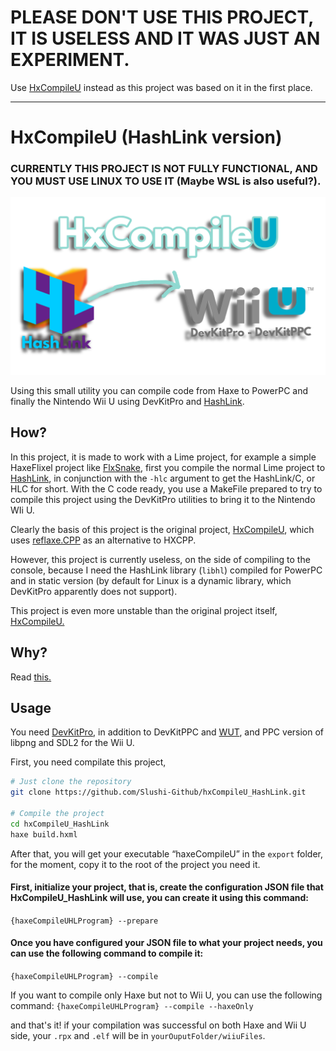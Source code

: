# PLEASE DON'T USE THIS PROJECT, IT IS USELESS AND IT WAS JUST AN EXPERIMENT. 
Use [HxCompileU](https://github.com/Slushi-Github/hxCompileU) instead as this project was based on it in the first place.

---------------------------------------------------------------------

# HxCompileU (HashLink version)

### CURRENTLY THIS PROJECT IS NOT FULLY FUNCTIONAL, AND YOU MUST USE LINUX TO USE IT (Maybe WSL is also useful?).

![mainImage](https://github.com/Slushi-Github/hxCompileU_HashLink/blob/main/docs/readme/MainImage.png)

Using this small utility you can compile code from Haxe to PowerPC and finally the Nintendo Wii U using DevKitPro and [HashLink](https://github.com/HaxeFoundation/hashlink).

## How?
In this project, it is made to work with a Lime project, for example a simple HaxeFlixel project like [FlxSnake](https://haxeflixel.com/demos/FlxSnake), first you compile the normal Lime project to [HashLink](https://github.com/HaxeFoundation/hashlink), in conjunction with the ``-hlc`` argument to get the HashLink/C, or HLC for short. With the C code ready, you use a MakeFile prepared to try to compile this project using the DevKitPro utilities to bring it to the Nintendo WIi U.

Clearly the basis of this project is the original project, [HxCompileU](https://github.com/Slushi-Github/hxCompileU), which uses [reflaxe.CPP](https://github.com/SomeRanDev/reflaxe.CPP) as an alternative to HXCPP.

However, this project is currently useless, on the side of compiling to the console, because I need the HashLink library (``libhl``) compiled for PowerPC and in static version (by default for Linux is a dynamic library, which DevKitPro apparently does not support).

This project is even more unstable than the original project itself, [HxCompileU.](https://github.com/Slushi-Github/hxCompileU)


## Why?
Read [this.](https://github.com/Slushi-Github/hxCompileU?tab=readme-ov-file#why)

## Usage
You need [DevKitPro](https://devkitpro.org/wiki/Getting_Started), in addition to DevKitPPC and [WUT](https://github.com/devkitPro/wut), and PPC version of libpng and SDL2 for the Wii U.

First, you need compilate this project, 

```bash
# Just clone the repository
git clone https://github.com/Slushi-Github/hxCompileU_HashLink.git

# Compile the project
cd hxCompileU_HashLink
haxe build.hxml
```

After that, you will get your executable “haxeCompileU” in the ``export`` folder, for the moment, copy it to the root of the project you need it.

#### First, initialize your project, that is, create the configuration JSON file that HxCompileU_HashLink will use, you can create it using this command:
``{haxeCompileUHLProgram} --prepare``

#### Once you have configured your JSON file to what your project needs, you can use the following command to compile it:
``{haxeCompileUHLProgram} --compile``

If you want to compile only Haxe but not to Wii U, you can use the following command:
``{haxeCompileUHLProgram} --compile --haxeOnly``

and that's it! if your compilation was successful on both Haxe and Wii U side, your ``.rpx`` and ``.elf`` will be in ``yourOuputFolder/wiiuFiles``.
